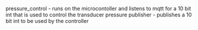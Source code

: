 pressure_control - runs on the microcontoller and listens to mqtt for a 10 bit int that is used to control the transducer pressure 
publisher - publishes a 10 bit int to be used by the controller